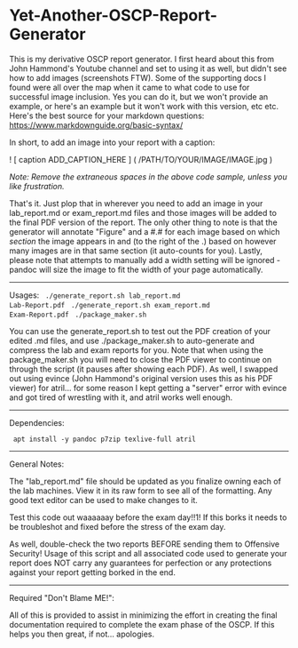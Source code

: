 # Yet-Another-OSCP-Report-Generator

This is my derivative OSCP report generator.  I first heard about this from John Hammond's Youtube channel and set to using it as well, but didn't see how to add images (screenshots FTW).  Some of the supporting docs I found were all over the map when it came to what code to use for successful image inclusion.  Yes you can do it, but we won't provide an example, or here's an example but it won't work with this version, etc etc.  Here's the best source for your markdown questions: https://www.markdownguide.org/basic-syntax/

In short, to add an image into your report with a caption:

! [ caption ADD_CAPTION_HERE ] ( /PATH/TO/YOUR/IMAGE/IMAGE.jpg )

*Note: Remove the extraneous spaces in the above code sample, unless you like frustration.*

That's it.  Just plop that in wherever you need to add an image in your lab_report.md or exam_report.md files and those images will be added to the final PDF version of the report.  The only other thing to note is that the generator will annotate "Figure" and a #.# for each image based on which *section* the image appears in and (to the right of the .) based on however many images are in that same section (it auto-counts for you).  Lastly, please note that attempts to manually add a width setting will be ignored - pandoc will size the image to fit the width of your page automatically.

---

Usages:
<code> ./generate_report.sh lab_report.md Lab-Report.pdf</code>
<code> ./generate_report.sh exam_report.md Exam-Report.pdf</code>
<code> ./package_maker.sh </code>

You can use the generate_report.sh to test out the PDF creation of your edited .md files, and use ./package_maker.sh to auto-generate and compress the lab and exam reports for you.  Note that when using the package_maker.sh you will need to close the PDF viewer to continue on through the script (it pauses after showing each PDF).  As well, I swapped out using evince (John Hammond's original version uses this as his PDF viewer) for atril... for some reason I kept getting a "server" error with evince and got tired of wrestling with it, and atril works well enough.

---

Dependencies:

<code> apt install -y pandoc p7zip texlive-full atril </code>

---

General Notes:

The "lab_report.md" file should be updated as you finalize owning each of the lab machines.  View it in its raw form to see all of the formatting.  Any good text editor can be used to make changes to it.

Test this code out waaaaaay before the exam day!!1!   If this borks it needs to be troubleshot and fixed before the stress of the exam day.

As well, double-check the two reports BEFORE sending them to Offensive Security!  Usage of this script and all associated code used to generate your report does NOT carry any guarantees for perfection or any protections against your report getting borked in the end.

---

Required "Don't Blame ME!":

All of this is provided to assist in minimizing the effort in creating the final documentation required to complete the exam phase of the OSCP.  If this helps you then great, if not... apologies.

